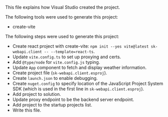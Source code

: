 This file explains how Visual Studio created the project.

The following tools were used to generate this project:
- create-vite

The following steps were used to generate this project:
- Create react project with create-vite: `npm init --yes vite@latest sk-webapi.client -- --template=react-ts`.
- Update `vite.config.ts` to set up proxying and certs.
- Add `@type/node` for `vite.config.js` typing.
- Update `App` component to fetch and display weather information.
- Create project file (`sk-webapi.client.esproj`).
- Create `launch.json` to enable debugging.
- Create `nuget.config` to specify location of the JavaScript Project System SDK (which is used in the first line in `sk-webapi.client.esproj`).
- Add project to solution.
- Update proxy endpoint to be the backend server endpoint.
- Add project to the startup projects list.
- Write this file.
